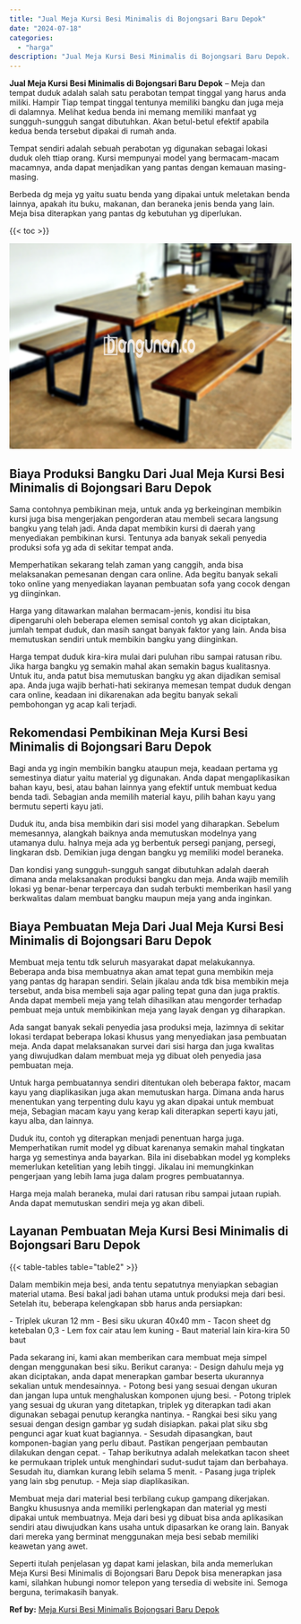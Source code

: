 ```yaml
---
title: "Jual Meja Kursi Besi Minimalis di Bojongsari Baru Depok"
date: "2024-07-18"
categories: 
  - "harga"
description: "Jual Meja Kursi Besi Minimalis di Bojongsari Baru Depok. Seperti itulah penjelasan yg dapat kami jelaskan, bila anda memerlukan Meja Kursi Besi Minimalis di..."
---
```


**Jual Meja Kursi Besi Minimalis di Bojongsari Baru Depok** – Meja dan tempat duduk adalah salah satu perabotan tempat tinggal yang harus anda miliki. Hampir Tiap tempat tinggal tentunya memiliki bangku dan juga meja di dalamnya. Melihat kedua benda ini memang memiliki manfaat yg sungguh-sungguh sangat dibutuhkan. Akan betul-betul efektif apabila kedua benda tersebut dipakai di rumah anda.

Tempat sendiri adalah sebuah perabotan yg digunakan sebagai lokasi duduk oleh ttiap orang. Kursi mempunyai model yang bermacam-macam macamnya, anda dapat menjadikan yang pantas dengan kemauan masing-masing.

Berbeda dg meja yg yaitu suatu benda yang dipakai untuk meletakan benda lainnya, apakah itu buku, makanan, dan beraneka jenis benda yang lain. Meja bisa diterapkan yang pantas dg kebutuhan yg diperlukan.

{{< toc >}}

![Jual Meja Kursi Besi Minimalis di Bojongsari Baru Depok](/images/jual-meja-besi-murah19.png)

## Biaya Produksi Bangku Dari Jual Meja Kursi Besi Minimalis di Bojongsari Baru Depok

Sama contohnya pembikinan meja, untuk anda yg berkeinginan membikin kursi juga bisa mengerjakan pengorderan atau membeli secara langsung bangku yang telah jadi. Anda dapat membikin kursi di daerah yang menyediakan pembikinan kursi. Tentunya ada banyak sekali penyedia produksi sofa yg ada di sekitar tempat anda.

Memperhatikan sekarang telah zaman yang canggih, anda bisa melaksanakan pemesanan dengan cara online. Ada begitu banyak sekali toko online yang menyediakan layanan pembuatan sofa yang cocok dengan yg diinginkan.

Harga yang ditawarkan malahan bermacam-jenis, kondisi itu bisa dipengaruhi oleh beberapa elemen semisal contoh yg akan diciptakan, jumlah tempat duduk, dan masih sangat banyak faktor yang lain. Anda bisa memutuskan sendiri untuk membikin bangku yang diinginkan.

Harga tempat duduk kira-kira mulai dari puluhan ribu sampai ratusan ribu. Jika harga bangku yg semakin mahal akan semakin bagus kualitasnya. Untuk itu, anda patut bisa memutuskan bangku yg akan dijadikan semisal apa. Anda juga wajib berhati-hati sekiranya memesan tempat duduk dengan cara online, keadaan ini dikarenakan ada begitu banyak sekali pembohongan yg acap kali terjadi.

## Rekomendasi Pembikinan Meja Kursi Besi Minimalis di Bojongsari Baru Depok

Bagi anda yg ingin membikin bangku ataupun meja, keadaan pertama yg semestinya diatur yaitu material yg digunakan. Anda dapat mengaplikasikan bahan kayu, besi, atau bahan lainnya yang efektif untuk membuat kedua benda tadi. Sebagian anda memilih material kayu, pilih bahan kayu yang bermutu seperti kayu jati.

Duduk itu, anda bisa membikin dari sisi model yang diharapkan. Sebelum memesannya, alangkah baiknya anda memutuskan modelnya yang utamanya dulu. halnya meja ada yg berbentuk persegi panjang, persegi, lingkaran dsb. Demikian juga dengan bangku yg memiliki model beraneka.

Dan kondisi yang sungguh-sungguh sangat dibutuhkan adalah daerah dimana anda melaksanakan produksi bangku dan meja. Anda wajib memilih lokasi yg benar-benar terpercaya dan sudah terbukti memberikan hasil yang berkwalitas dalam membuat bangku maupun meja yang anda inginkan.

## Biaya Pembuatan Meja Dari Jual Meja Kursi Besi Minimalis di Bojongsari Baru Depok

Membuat meja tentu tdk seluruh masyarakat dapat melakukannya. Beberapa anda bisa membuatnya akan amat tepat guna membikin meja yang pantas dg harapan sendiri. Selain jikalau anda tdk bisa membikin meja tersebut, anda bisa membeli saja agar paling tepat guna dan juga praktis. Anda dapat membeli meja yang telah dihasilkan atau mengorder terhadap pembuat meja untuk membikinkan meja yang layak dengan yg diharapkan.

Ada sangat banyak sekali penyedia jasa produksi meja, lazimnya di sekitar lokasi terdapat beberapa lokasi khusus yang menyediakan jasa pembuatan meja. Anda dapat melaksanakan survei dari sisi harga dan juga kwalitas yang diwujudkan dalam membuat meja yg dibuat oleh penyedia jasa pembuatan meja.

Untuk harga pembuatannya sendiri ditentukan oleh beberapa faktor, macam kayu yang diaplikasikan juga akan memutuskan harga. Dimana anda harus menentukan yang terpenting dulu kayu yg akan dipakai untuk membuat meja, Sebagian macam kayu yang kerap kali diterapkan seperti kayu jati, kayu alba, dan lainnya.

Duduk itu, contoh yg diterapkan menjadi penentuan harga juga. Memperhatikan rumit model yg dibuat karenanya semakin mahal tingkatan harga yg semestinya anda bayarkan. Bila ini disebabkan model yg kompleks memerlukan ketelitian yang lebih tinggi. Jikalau ini memungkinkan pengerjaan yang lebih lama juga dalam progres pembuatannya.

Harga meja malah beraneka, mulai dari ratusan ribu sampai jutaan rupiah. Anda dapat memutuskan sendiri meja yg akan dibeli.

## Layanan Pembuatan Meja Kursi Besi Minimalis di Bojongsari Baru Depok

{{< table-tables table="table2" >}}

Dalam membikin meja besi, anda tentu sepatutnya menyiapkan sebagian material utama. Besi bakal jadi bahan utama untuk produksi meja dari besi. Setelah itu, beberapa kelengkapan sbb harus anda persiapkan:

\- Triplek ukuran 12 mm - Besi siku ukuran 40x40 mm - Tacon sheet dg ketebalan 0,3 - Lem fox cair atau lem kuning - Baut material lain kira-kira 50 baut

Pada sekarang ini, kami akan memberikan cara membuat meja simpel dengan menggunakan besi siku. Berikut caranya: - Design dahulu meja yg akan diciptakan, anda dapat menerapkan gambar beserta ukurannya sekalian untuk mendesainnya. - Potong besi yang sesuai dengan ukuran dan jangan lupa untuk menghaluskan komponen ujung besi. - Potong triplek yang sesuai dg ukuran yang ditetapkan, triplek yg diterapkan tadi akan digunakan sebagai penutup kerangka nantinya. - Rangkai besi siku yang sesuai dengan design gambar yg sudah disiapkan. pakai plat siku sbg pengunci agar kuat kuat bagiannya. - Sesudah dipasangkan, baut komponen-bagian yang perlu dibaut. Pastikan pengerjaan pembautan dilakukan dengan cepat. - Tahap berikutnya adalah melekatkan tacon sheet ke permukaan triplek untuk menghindari sudut-sudut tajam dan berbahaya. Sesudah itu, diamkan kurang lebih selama 5 menit. - Pasang juga triplek yang lain sbg penutup. - Meja siap diaplikasikan.

Membuat meja dari material besi terbilang cukup gampang dikerjakan. Bangku khususnya anda memiliki perlengkapan dan material yg mesti dipakai untuk membuatnya. Meja dari besi yg dibuat bisa anda aplikasikan sendiri atau diwujudkan kans usaha untuk dipasarkan ke orang lain. Banyak dari mereka yang berminat menggunakan meja besi sebab memiliki keawetan yang awet.

Seperti itulah penjelasan yg dapat kami jelaskan, bila anda memerlukan Meja Kursi Besi Minimalis di Bojongsari Baru Depok bisa menerapkan jasa kami, silahkan hubungi nomor telepon yang tersedia di website ini. Semoga berguna, terimakasih banyak.

**Ref by:** [Meja Kursi Besi Minimalis Bojongsari Baru Depok](https://id.wikipedia.org/wiki/Meja)
